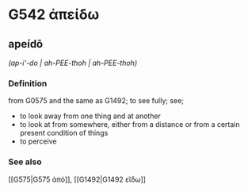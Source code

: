 # G542 ἀπείδω

## apeídō

_(ap-i'-do | ah-PEE-thoh | ah-PEE-thoh)_

### Definition

from G0575 and the same as G1492; to see fully; see; 

- to look away from one thing and at another
- to look at from somewhere, either from a distance or from a certain present condition of things
- to perceive

### See also

[[G575|G575 ἀπό]], [[G1492|G1492 εἴδω]]
